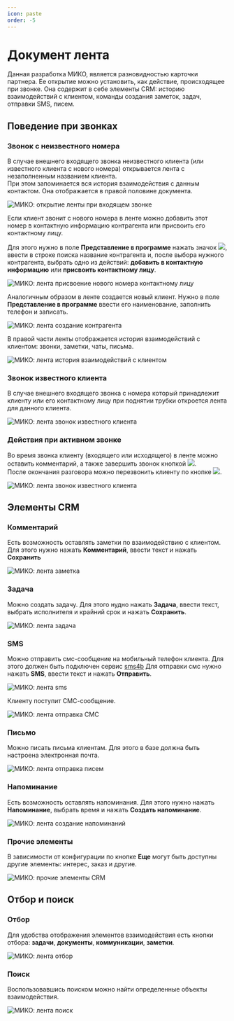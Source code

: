 ```yaml
---
icon: paste
order: -5
---
```

# Документ лента
Данная разработка МИКО, является разновидностью карточки партнера. Ее открытие можно установить, как действие, происходящее при звонке.
Она содержит в себе элементы CRM: историю взаимодействий с клиентом, команды создания заметок, задач, отправки SMS, писем.

## Поведение при звонках
### Звонок с неизвестного номера
В случае внешнего входящего звонка неизвестного клиента (или известного клиента с нового номера) открывается лента с незаполненным названием клиента. <br> При этом запоминается вся история взаимодействия с данным контактом. Она отображается в правой половине документа.

<img class="miko-shadow play-on-hover"  
    src="/assets/user-guides/lenta/lan_otkr_vh_0.gif"
    alt="МИКО: открытие ленты при входящем звонке"
/> 


Если клиент звонит с нового номера в ленте можно добавить этот номер в контактную информацию контрагента или присвоить его контактному лицу.  

Для этого нужно в поле **Представление в программе** нажать значок ![](/assets/user-guides/lenta/lupa.png), ввести в строке поиска название контрагента и, после выбора нужного контрагента, выбрать одно из действий: **добавить в контактную информацию** или **присвоить контактному лицу**.

<img class="miko-shadow play-on-hover"  
    src="/assets/user-guides/lenta/lan_prisv_0.gif"
    alt="МИКО: лента присвоение нового номера контактному лицу"
/> 

Аналогичным образом в ленте создается новый клиент. Нужно в поле **Представление в программе** ввести его наименование, заполнить телефон и записать.

<img class="miko-shadow play-on-hover"  
    src="/assets/user-guides/lenta/lenta_sozd.gif"
    alt="МИКО: лента создание контрагента"
/> 

В правой части ленты отображается история взаимодействий с клиентом: звонки, заметки, чаты, письма.

<img class="miko-shadow img-zoomable"  
    src="/assets/user-guides/lenta/len_ist_0.png"
    data-original="/assets/user-guides/lenta/len_ist_0.png"
    srcset="/assets/user-guides/lenta/len_ist_0_prev.png 1x, /assets/user-guides/lenta/len_ist_0.png 2x" 
    alt="МИКО: лента история взаимодействий с клиентом"
/> 

### Звонок известного клиента
В случае внешнего входящего звонка с номера который принадлежит клиенту или его контактному лицу при поднятии трубки откроется лента для данного клиента.

<img class="miko-shadow play-on-hover"  
    src="/assets/user-guides/lenta/len_vh_zv_izv.gif"
    alt="МИКО: лента звонок известного клиента"
/> 

### Действия при активном звонке
Во время звонка клиенту (входящего или исходящего) в ленте можно оставить комментарий, а также завершить звонок кнопкой ![](/assets/user-guides/lenta/len_zaversh.png). <br>
После окончания разговора можно перезвонить клиенту по кнопке ![](/assets/user-guides/lenta/len_perezv.png).

<img class="miko-shadow play-on-hover"  
    src="/assets/user-guides/lenta/len_deystv_akt_zv.gif"
    alt="МИКО: лента звонок известного клиента"
/> 

## Элементы CRM
### Комментарий
Есть возможность оставлять заметки по взаимодействию с клиентом. Для этого нужно нажать **Комментарий**, ввести текст и нажать **Сохранить**

<img class="miko-shadow play-on-hover"  
    src="/assets/user-guides/lenta/len_komm.gif"
    alt="МИКО: лента заметка"
/> 

### Задача
Можно создать задачу. Для этого нудно нажать **Задача**, ввести текст, выбрать исполнителя и крайний срок и нажать **Сохранить**.

<img class="miko-shadow play-on-hover"  
    src="/assets/user-guides/lenta/len_zad.gif"
    alt="МИКО: лента задача"
/> 

### SMS
Можно отправить смс-сообщение на мобильный телефон клиента. Для этого должен быть подключен сервис <a href='https://www.sms4b.ru/' target="_blank">sms4b</a>
Для отправки смс нужно нажать **SMS**, ввести текст и нажать **Отправить**.

<img class="miko-shadow play-on-hover"  
    src="/assets/user-guides/lenta/len_sms.gif"
    alt="МИКО: лента sms"
/>

Клиенту поступит СМС-сообщение.

<img class="miko-shadow"  
    src="/assets/user-guides/lenta/len_sms_poluch.png"
    alt="МИКО: лента отправка СМС"
/> 

### Письмо
Можно писать письма клиентам. Для этого в базе должна быть настроена электронная почта.

<img class="miko-shadow play-on-hover"  
    src="/assets/user-guides/lenta/len_pismo.gif"
    alt="МИКО: лента отправка писем"
/>

### Напоминание
Есть возможность оставлять напоминания. Для этого нужно нажать **Напоминание**, выбрать время и нажать **Создать напоминание**.

<img class="miko-shadow play-on-hover"  
    src="/assets/user-guides/lenta/len_napom.gif"
    alt="МИКО: лента создание напоминаний"
/>

### Прочие элементы
В зависимости от конфигурации по кнопке **Еще** могут быть доступны другие элементы: интерес, заказ и другие.

<img class="miko-shadow img-zoomable"  
    src="/assets/user-guides/lenta/len_eshe.png"
    data-original="/assets/user-guides/lenta/len_eshe.png"
    srcset="/assets/user-guides/lenta/len_eshe_prev.png 1x, /assets/user-guides/lenta/len_eshe.png 2x" 
    alt="МИКО: прочие элементы CRM"
/> 

## Отбор и поиск
### Отбор
Для удобства отображения элементов взаимодействия есть кнопки отбора: **задачи**, **документы**, **коммуникации**, **заметки**.

<img class="miko-shadow play-on-hover"  
    src="/assets/user-guides/lenta/len_otbor.gif"
    alt="МИКО: лента отбор"
/>

### Поиск
Воспользовавшись поиском можно найти определенные объекты взаимодействия. 

<img class="miko-shadow play-on-hover"  
    src="/assets/user-guides/lenta/len_poisk.gif"
    alt="МИКО: лента поиск"
/>
